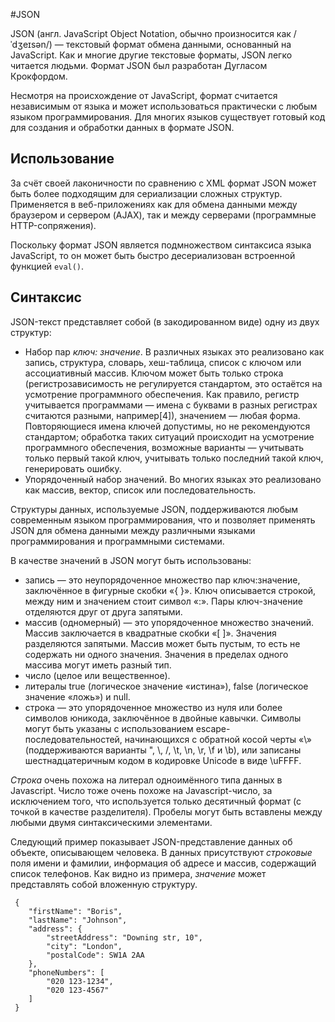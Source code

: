#JSON

JSON (англ. JavaScript Object Notation, обычно произносится как /ˈdʒeɪsən/) — текстовый формат обмена данными, основанный на JavaScript. Как и многие другие текстовые форматы, JSON легко читается людьми. Формат JSON был разработан Дугласом Крокфордом.

Несмотря на происхождение от JavaScript, формат считается независимым от языка и может использоваться практически с любым языком программирования. Для многих языков существует готовый код для создания и обработки данных в формате JSON.

## Использование
За счёт своей лаконичности по сравнению с XML формат JSON может быть более подходящим для сериализации сложных структур. Применяется в веб-приложениях как для обмена данными между браузером и сервером (AJAX), так и между серверами (программные HTTP-сопряжения).

Поскольку формат JSON является подмножеством синтаксиса языка JavaScript, то он может быть быстро десериализован встроенной функцией `eval()`.

## Синтаксис
JSON-текст представляет собой (в закодированном виде) одну из двух структур:

* Набор пар _ключ: значение_. В различных языках это реализовано как запись, структура, словарь, хеш-таблица, список с ключом или ассоциативный массив. Ключом может быть только строка (регистрозависимость не регулируется стандартом, это остаётся на усмотрение программного обеспечения. Как правило, регистр учитывается программами — имена с буквами в разных регистрах считаются разными, например[4]), значением — любая форма. Повторяющиеся имена ключей допустимы, но не рекомендуются стандартом; обработка таких ситуаций происходит на усмотрение программного обеспечения, возможные варианты — учитывать только первый такой ключ, учитывать только последний такой ключ, генерировать ошибку.
* Упорядоченный набор значений. Во многих языках это реализовано как массив, вектор, список или последовательность.

Структуры данных, используемые JSON, поддерживаются любым современным языком программирования, что и позволяет применять JSON для обмена данными между различными языками программирования и программными системами.

В качестве значений в JSON могут быть использованы:

* запись — это неупорядоченное множество пар ключ:значение, заключённое в фигурные скобки «{ }». Ключ описывается строкой, между ним и значением стоит символ «:». Пары ключ-значение отделяются друг от друга запятыми.
* массив (одномерный) — это упорядоченное множество значений. Массив заключается в квадратные скобки «[ ]». Значения разделяются запятыми. Массив может быть пустым, то есть не содержать ни одного значения. Значения в пределах одного массива могут иметь разный тип.
* число (целое или вещественное).
* литералы true (логическое значение «истина»), false (логическое значение «ложь») и null.
* строка — это упорядоченное множество из нуля или более символов юникода, заключённое в двойные кавычки. Символы могут быть указаны с использованием escape-последовательностей, начинающихся с обратной косой черты «\» (поддерживаются варианты \", \\, \/, \t, \n, \r, \f и \b), или записаны шестнадцатеричным кодом в кодировке Unicode в виде \uFFFF.

_Строка_ очень похожа на литерал одноимённого типа данных в Javascript. Число тоже очень похоже на Javascript-число, за исключением того, что используется только десятичный формат (с точкой в качестве разделителя). Пробелы могут быть вставлены между любыми двумя синтаксическими элементами.

Следующий пример показывает JSON-представление данных об объекте, описывающем человека. В данных присутствуют _строковые_ поля имени и фамилии, информация об адресе и массив, содержащий список телефонов. Как видно из примера, _значение_ может представлять собой вложенную структуру.

     {
        "firstName": "Boris",
        "lastName": "Johnson",
        "address": {
            "streetAddress": "Downing str, 10",
            "city": "London",
            "postalCode": SW1A 2AA
        },
        "phoneNumbers": [
            "020 123-1234",
            "020 123-4567"
        ]
     }